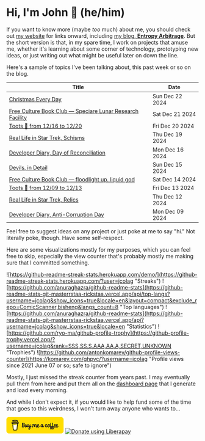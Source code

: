 # Hi, I'm John 👋 (he/him)

If you want to know more (maybe *too* much) about me, you should check out [my website](https://john.colagioia.net/) for links onward, including [my blog, **Entropy Arbitrage**](https://john.colagioia.net/blog).  But the short version is that, in my spare time, I work on projects that amuse me, whether it's learning about some corner of technology, prototyping new ideas, or just writing out what might be useful later on down the line.

Here's a sample of topics I've been talking about, this past week or so on the blog.

|Title|Date|
|-----|-------|
|[Christmas Every Day](https://john.colagioia.net/blog/2024/12/22/christmas-every-day.html)|Sun Dec 22 2024|
|[Free Culture Book Club — Speciare Lunar Research Facility](https://john.colagioia.net/blog/2024/12/21/speciare.html)|Sat Dec 21 2024|
|[Toots 🦣 from 12/16 to 12/20](https://john.colagioia.net/blog/2024/12/20/week.html)|Fri Dec 20 2024|
|[Real Life in Star Trek, Schisms](https://john.colagioia.net/blog/2024/12/19/schisms.html)|Thu Dec 19 2024|
|[Developer Diary, Day of Reconciliation](https://john.colagioia.net/blog/2024/12/16/reconciliation.html)|Mon Dec 16 2024|
|[Devils, in Detail](https://john.colagioia.net/blog/2024/12/15/devils-detail.html)|Sun Dec 15 2024|
|[Free Culture Book Club — floodlight up. liquid god](https://john.colagioia.net/blog/2024/12/14/floodlight.html)|Sat Dec 14 2024|
|[Toots 🦣 from 12/09 to 12/13](https://john.colagioia.net/blog/2024/12/13/week.html)|Fri Dec 13 2024|
|[Real Life in Star Trek, Relics](https://john.colagioia.net/blog/2024/12/12/relics.html)|Thu Dec 12 2024|
|[Developer Diary, Anti-Corruption Day](https://john.colagioia.net/blog/2024/12/09/corruption.html)|Mon Dec 09 2024|

Feel free to suggest ideas on any project or just poke at me to say "hi." Not literally poke, though. Have some self-respect.

Here are some visualizations mostly for my purposes, which you can feel free to skip, especially the view counter that's probably mostly me making sure that I committed something.

![https://github-readme-streak-stats.herokuapp.com/demo/](https://github-readme-streak-stats.herokuapp.com/?user=jcolag "Streaks")
![https://github.com/anuraghazra/github-readme-stats](https://github-readme-stats-git-masterrstaa-rickstaa.vercel.app/api/top-langs?username=jcolag&show_icons=true&locale=en&layout=compact&exclude_repo=ComicScanner,bisheng&langs_count=8 "Top languages")
![https://github.com/anuraghazra/github-readme-stats](https://github-readme-stats-git-masterrstaa-rickstaa.vercel.app/api?username=jcolag&show_icons=true&locale=en "Statistics")
![https://github.com/ryo-ma/github-profile-trophy](https://github-profile-trophy.vercel.app/?username=jcolag&rank=SSS,SS,S,AAA,AA,A,SECRET,UNKNOWN "Trophies")
![https://github.com/antonkomarev/github-profile-views-counter](https://komarev.com/ghpvc/?username=jcolag "Profile views since 2021 June 07 or so; safe to ignore")

Mostly, I just missed the streak counter from years past.  I may eventually pull them from here and put them all on the [dashboard page](https://github.com/jcolag/dash) that I generate and load every morning.

And while I don't expect it, if you would like to help fund some of the time that goes to this weirdness, I won't turn away anyone who wants to...

[<img src="images/default-yellow.png" alt="Buy Me a Coffee" width="150px"/>](https://www.buymeacoffee.com/jcolag)
<a href="https://liberapay.com/jcolag/donate"><img alt="Donate using Liberapay" src="https://liberapay.com/assets/widgets/donate.svg"></a>
